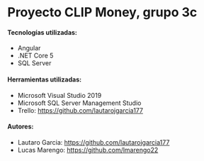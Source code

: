 # Proyecto CLIP Money, grupo 3c
#### Tecnologías utilizadas:
- Angular
- .NET Core 5
- SQL Server
#### Herramientas utilizadas:
- Microsoft Visual Studio 2019
- Microsoft SQL Server Management Studio
- Trello: https://github.com/lautarojgarcia177
#### Autores:
- Lautaro Garcia: https://github.com/lautarojgarcia177
- Lucas Marengo: https://github.com/lmarengo22
